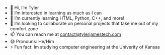 - 👋 Hi, I’m Tyler
- 👀 I’m interested in learning as much as I can
- 🌱 I’m currently learning HTML, Python, C++, and more!
- 💞️ I’m looking to collaborate on personal projects that take me out of my comfort zone
- 📫 You can reach me at contact@tylerjamestech.com
- 😄 Pronouns: He/Him
- ⚡ Fun fact: Im studying computer engineering at the Univerity of Kansas

<!---
Chompinz/Chompinz is a ✨ special ✨ repository because its `README.md` (this file) appears on your GitHub profile.
You can click the Preview link to take a look at your changes.
--->

